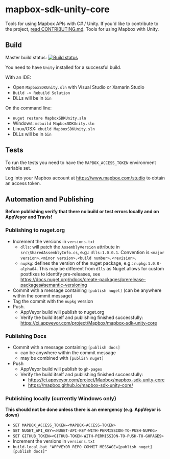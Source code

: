 # mapbox-sdk-unity-core

Tools for using Mapbox APIs with C# / Unity. If you'd like to contribute to the project, [read CONTRIBUTING.md](https://github.com/mapbox/mapbox-sdk-unity-core/blob/master/CONTRIBUTING.md).
Tools for using Mapbox with Unity.

## Build

Master build status: [![Build status](https://ci.appveyor.com/api/projects/status/mh7ad8p1qonkbnwr/branch/master?svg=true)](https://ci.appveyor.com/project/Mapbox/mapbox-sdk-unity-core/branch/master)

You need to have `Unity` installed for a successful build.

With an IDE:
* Open `MapboxSDKUnity.sln` with Visual Studio or Xamarin Studio
* `Build -> Rebuild Solution`
* DLLs will be in `bin`

On the command line:
* `nuget restore MapboxSDKUnity.sln`
* Windows: `msbuild MapboxSDKUnity.sln`
* Linux/OSX: `xbuild MapboxSDKUnity.sln`
* DLLs will be in `bin`

## Tests

To run the tests you need to have the `MAPBOX_ACCESS_TOKEN` environment variable set.

Log into your Mapbox account at https://www.mapbox.com/studio to obtain an access token.

## Automation and Publishing

**Before publishing verify that there no build or test errors locally and on AppVeyor and Travis!**

### Publishing to nuget.org

* Increment the versions in `versions.txt`
  * `dlls`: will patch the `AssemblyVersion` attribute in `src\SharedAssemblyInfo.cs`, e.g.: `dlls:1.0.0.1`. Convention is `<major version>.<minor version>.<build number>.<revision>`.
  * `nupkg`: defines the version of the nuget package, e.g.: `nupkg:1.0.0-alpha04`.
  This may be different from `dlls` as Nuget allows for custom postfixes to identify pre-releases, see https://docs.nuget.org/ndocs/create-packages/prerelease-packages#semantic-versioning
* Commit with a message containing `[publish nuget]` (can be anywhere within the commit message)
* Tag the commit with the `nupkg` version
* Push.
  * AppVeyor build will publish to nuget.org
  * Verify the build itself and publishing finished successfully: https://ci.appveyor.com/project/Mapbox/mapbox-sdk-unity-core

### Publishing Docs

* Commit with a message containing `[publish docs]`
  * can be anywhere within the commit message
  * may be combined with `[publish nuget]`
* Push
  * AppVeyor build will publish to `gh-pages`
  * Verify the build itself and publishing finished successfully:
    * https://ci.appveyor.com/project/Mapbox/mapbox-sdk-unity-core
    * https://mapbox.github.io/mapbox-sdk-unity-core/

### Publishing locally (currently Windows only)

**This should not be done unless there is an emergency (e.g. AppVeyor is down)**

* `SET MAPBOX_ACCESS_TOKEN=<MAPBOX-ACCESS-TOKEN>`
* `SET NUGET_API_KEY=<NUGET-API-KEY-WITH-PERMISSION-TO-PUSH-NUPKG>`
* `SET GITHUB_TOKEN=<GITHUB-TOKEN-WITH-PERMISSION-TO-PUSH-TO-GHPAGES>`
* Increment the versions in `versions.txt`
* `build-local.bat "APPVEYOR_REPO_COMMIT_MESSAGE=[publish nuget] [publish docs]"`
